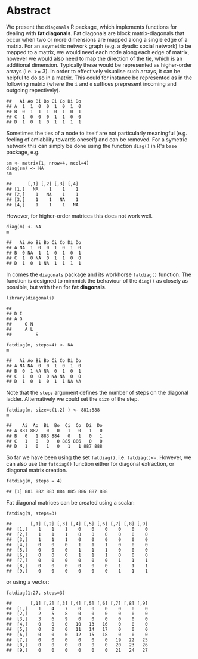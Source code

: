 Abstract
========

We present the `diagonals` R package, which implements functions for
dealing with **fat diagonals**. Fat diagonals are block matrix-diagonals
that occur when two or more dimensions are mapped along a single edge of
a matrix. For an asymetric network graph (e.g. a dyadic social network)
to be mapped to a matrix, we would need each node along each edge of
matrix, however we would also need to map the direction of the tie,
which is an additional dimension. Typically these would be represented
as higher-order arrays (i.e. \>= 3). In order to effectively visualise
such arrays, it can be helpful to do so in a matrix. This could for
instance be represented as in the following matrix (where the `i` and
`o` suffices prepresent incoming and outgoing repectively).

    ##   Ai Ao Bi Bo Ci Co Di Do
    ## A  1  1  0  0  1  0  1  0
    ## B  0  1  1  1  0  1  0  1
    ## C  1  0  0  0  1  1  0  0
    ## D  1  0  1  0  1  1  1  1

Sometimes the ties of a node to itself are not particularly meaningful
(e.g. feeling of amiability towards oneself) and can be removed. For a
symetric network this can simply be done using the function `diag()` in
R's `base` package, e.g.

    sm <- matrix(1, nrow=4, ncol=4)
    diag(sm) <- NA
    sm

    ##      [,1] [,2] [,3] [,4]
    ## [1,]   NA    1    1    1
    ## [2,]    1   NA    1    1
    ## [3,]    1    1   NA    1
    ## [4,]    1    1    1   NA

However, for higher-order matrices this does not work well.

    diag(m) <- NA
    m

    ##   Ai Ao Bi Bo Ci Co Di Do
    ## A NA  1  0  0  1  0  1  0
    ## B  0 NA  1  1  0  1  0  1
    ## C  1  0 NA  0  1  1  0  0
    ## D  1  0  1 NA  1  1  1  1

In comes the `diagonals` package and its workhorse `fatdiag()` function.
The function is designed to mimmick the behaviour of the `diag()` as
closely as possible, but with then for **fat diagonals**.

    library(diagonals)

    ## 
    ## D I
    ## A G
    ##     O N
    ##     A L
    ##         S

    fatdiag(m, steps=4) <- NA
    m

    ##   Ai Ao Bi Bo Ci Co Di Do
    ## A NA NA  0  0  1  0  1  0
    ## B  0  1 NA NA  0  1  0  1
    ## C  1  0  0  0 NA NA  0  0
    ## D  1  0  1  0  1  1 NA NA

Note that the `steps` argument defines the number of steps on the
diagonal ladder. Alternatively we could set the `size` of the step.

    fatdiag(m, size=c(1,2) ) <- 881:888
    m

    ##    Ai  Ao  Bi  Bo  Ci  Co  Di  Do
    ## A 881 882   0   0   1   0   1   0
    ## B   0   1 883 884   0   1   0   1
    ## C   1   0   0   0 885 886   0   0
    ## D   1   0   1   0   1   1 887 888

So far we have been using the set `fatdiag()`, i.e. `fatdiag()<-`.
However, we can also use the `fatdiag()` function either for diagonal
extraction, or diagonal matrix creation.

    fatdiag(m, steps = 4)

    ## [1] 881 882 883 884 885 886 887 888

Fat diagonal matrices can be created using a scalar:

    fatdiag(9, steps=3)

    ##       [,1] [,2] [,3] [,4] [,5] [,6] [,7] [,8] [,9]
    ##  [1,]    1    1    1    0    0    0    0    0    0
    ##  [2,]    1    1    1    0    0    0    0    0    0
    ##  [3,]    1    1    1    0    0    0    0    0    0
    ##  [4,]    0    0    0    1    1    1    0    0    0
    ##  [5,]    0    0    0    1    1    1    0    0    0
    ##  [6,]    0    0    0    1    1    1    0    0    0
    ##  [7,]    0    0    0    0    0    0    1    1    1
    ##  [8,]    0    0    0    0    0    0    1    1    1
    ##  [9,]    0    0    0    0    0    0    1    1    1

or using a vector:

    fatdiag(1:27, steps=3)

    ##       [,1] [,2] [,3] [,4] [,5] [,6] [,7] [,8] [,9]
    ##  [1,]    1    4    7    0    0    0    0    0    0
    ##  [2,]    2    5    8    0    0    0    0    0    0
    ##  [3,]    3    6    9    0    0    0    0    0    0
    ##  [4,]    0    0    0   10   13   16    0    0    0
    ##  [5,]    0    0    0   11   14   17    0    0    0
    ##  [6,]    0    0    0   12   15   18    0    0    0
    ##  [7,]    0    0    0    0    0    0   19   22   25
    ##  [8,]    0    0    0    0    0    0   20   23   26
    ##  [9,]    0    0    0    0    0    0   21   24   27
